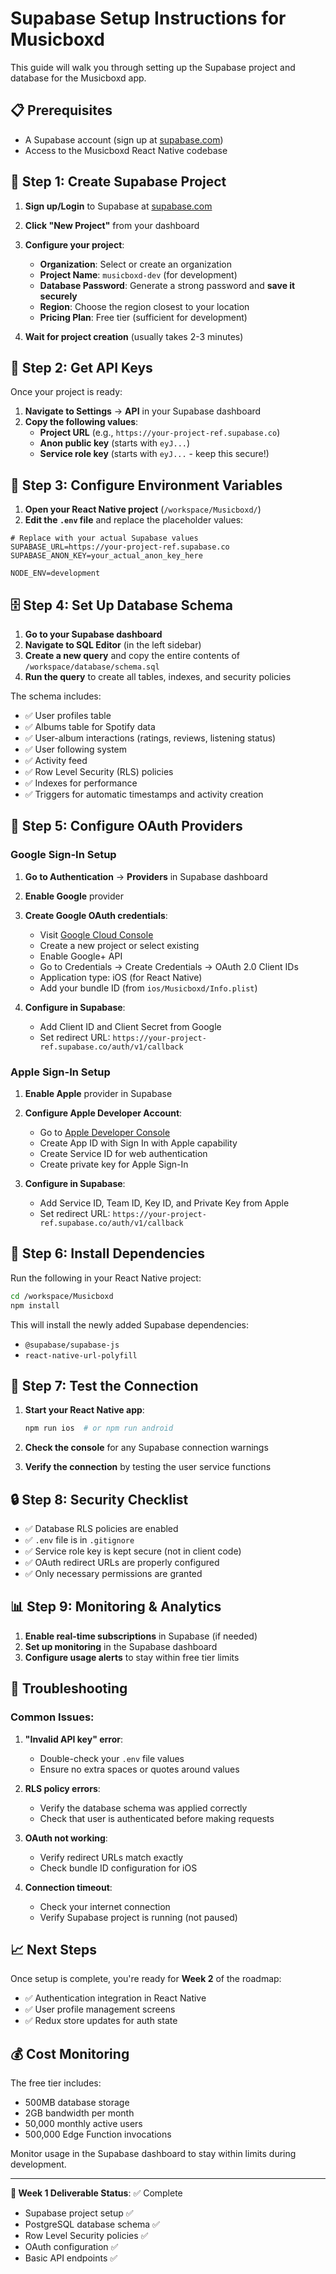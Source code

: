 # Supabase Setup Instructions for Musicboxd

This guide will walk you through setting up the Supabase project and database for the Musicboxd app.

## 📋 Prerequisites

- A Supabase account (sign up at [supabase.com](https://supabase.com))
- Access to the Musicboxd React Native codebase

## 🚀 Step 1: Create Supabase Project

1. **Sign up/Login** to Supabase at [supabase.com](https://supabase.com)
2. **Click "New Project"** from your dashboard
3. **Configure your project**:
   - **Organization**: Select or create an organization
   - **Project Name**: `musicboxd-dev` (for development)
   - **Database Password**: Generate a strong password and **save it securely**
   - **Region**: Choose the region closest to your location
   - **Pricing Plan**: Free tier (sufficient for development)

4. **Wait for project creation** (usually takes 2-3 minutes)

## 🔑 Step 2: Get API Keys

Once your project is ready:

1. **Navigate to Settings** → **API** in your Supabase dashboard
2. **Copy the following values**:
   - **Project URL** (e.g., `https://your-project-ref.supabase.co`)
   - **Anon public key** (starts with `eyJ...`)
   - **Service role key** (starts with `eyJ...` - keep this secure!)

## 📝 Step 3: Configure Environment Variables

1. **Open your React Native project** (`/workspace/Musicboxd/`)
2. **Edit the `.env` file** and replace the placeholder values:

```env
# Replace with your actual Supabase values
SUPABASE_URL=https://your-project-ref.supabase.co
SUPABASE_ANON_KEY=your_actual_anon_key_here

NODE_ENV=development
```

## 🗄️ Step 4: Set Up Database Schema

1. **Go to your Supabase dashboard**
2. **Navigate to SQL Editor** (in the left sidebar)
3. **Create a new query** and copy the entire contents of `/workspace/database/schema.sql`
4. **Run the query** to create all tables, indexes, and security policies

The schema includes:
- ✅ User profiles table
- ✅ Albums table for Spotify data
- ✅ User-album interactions (ratings, reviews, listening status)
- ✅ User following system
- ✅ Activity feed
- ✅ Row Level Security (RLS) policies
- ✅ Indexes for performance
- ✅ Triggers for automatic timestamps and activity creation

## 🔐 Step 5: Configure OAuth Providers

### Google Sign-In Setup

1. **Go to Authentication** → **Providers** in Supabase dashboard
2. **Enable Google** provider
3. **Create Google OAuth credentials**:
   - Visit [Google Cloud Console](https://console.cloud.google.com/)
   - Create a new project or select existing
   - Enable Google+ API
   - Go to Credentials → Create Credentials → OAuth 2.0 Client IDs
   - Application type: iOS (for React Native)
   - Add your bundle ID (from `ios/Musicboxd/Info.plist`)

4. **Configure in Supabase**:
   - Add Client ID and Client Secret from Google
   - Set redirect URL: `https://your-project-ref.supabase.co/auth/v1/callback`

### Apple Sign-In Setup

1. **Enable Apple** provider in Supabase
2. **Configure Apple Developer Account**:
   - Go to [Apple Developer Console](https://developer.apple.com/)
   - Create App ID with Sign In with Apple capability
   - Create Service ID for web authentication
   - Create private key for Apple Sign-In

3. **Configure in Supabase**:
   - Add Service ID, Team ID, Key ID, and Private Key from Apple
   - Set redirect URL: `https://your-project-ref.supabase.co/auth/v1/callback`

## 📱 Step 6: Install Dependencies

Run the following in your React Native project:

```bash
cd /workspace/Musicboxd
npm install
```

This will install the newly added Supabase dependencies:
- `@supabase/supabase-js`
- `react-native-url-polyfill`

## 🧪 Step 7: Test the Connection

1. **Start your React Native app**:
   ```bash
   npm run ios  # or npm run android
   ```

2. **Check the console** for any Supabase connection warnings
3. **Verify the connection** by testing the user service functions

## 🔒 Step 8: Security Checklist

- ✅ Database RLS policies are enabled
- ✅ `.env` file is in `.gitignore`
- ✅ Service role key is kept secure (not in client code)
- ✅ OAuth redirect URLs are properly configured
- ✅ Only necessary permissions are granted

## 📊 Step 9: Monitoring & Analytics

1. **Enable real-time subscriptions** in Supabase (if needed)
2. **Set up monitoring** in the Supabase dashboard
3. **Configure usage alerts** to stay within free tier limits

## 🚨 Troubleshooting

### Common Issues:

1. **"Invalid API key" error**:
   - Double-check your `.env` file values
   - Ensure no extra spaces or quotes around values

2. **RLS policy errors**:
   - Verify the database schema was applied correctly
   - Check that user is authenticated before making requests

3. **OAuth not working**:
   - Verify redirect URLs match exactly
   - Check bundle ID configuration for iOS

4. **Connection timeout**:
   - Check your internet connection
   - Verify Supabase project is running (not paused)

## 📈 Next Steps

Once setup is complete, you're ready for **Week 2** of the roadmap:
- ✅ Authentication integration in React Native
- ✅ User profile management screens
- ✅ Redux store updates for auth state

## 💰 Cost Monitoring

The free tier includes:
- 500MB database storage
- 2GB bandwidth per month
- 50,000 monthly active users
- 500,000 Edge Function invocations

Monitor usage in the Supabase dashboard to stay within limits during development.

---

**🎯 Week 1 Deliverable Status**: ✅ Complete
- Supabase project setup ✅
- PostgreSQL database schema ✅
- Row Level Security policies ✅
- OAuth configuration ✅
- Basic API endpoints ✅